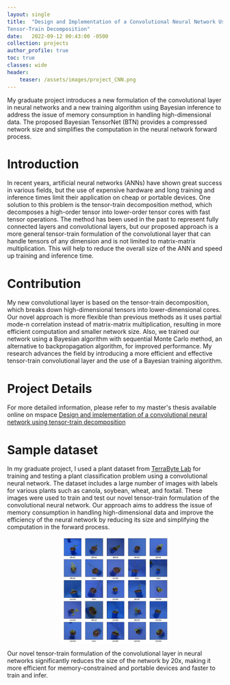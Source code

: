 ```yaml
---
layout: single
title:  "Design and Implementation of a Convolutional Neural Network Using
Tensor-Train Decomposition"
date:   2022-09-12 00:43:00 -0500
collection: projects
author_profile: true
toc: true
classes: wide
header:
    teaser: /assets/images/project_CNN.png
---
```


My graduate project introduces a new formulation of the convolutional layer in neural networks and a new training algorithm using Bayesian inference to address the issue of memory consumption in handling high-dimensional data. The proposed Bayesian TensorNet (BTN) provides a compressed network size and simplifies the computation in the neural network forward process.

# Introduction
In recent years, artificial neural networks (ANNs) have shown great success in various fields, but the use of expensive hardware and long training and inference times limit their application on cheap or portable devices. One solution to this problem is the tensor-train decomposition method, which decomposes a high-order tensor into lower-order tensor cores with fast tensor operations. The method has been used in the past to represent fully connected layers and convolutional layers, but our proposed approach is a more general tensor-train formulation of the convolutional layer that can handle tensors of any dimension and is not limited to matrix-matrix multiplication. This will help to reduce the overall size of the ANN and speed up training and inference time.

# Contribution
My new convolutional layer is based on the tensor-train decomposition, which breaks down high-dimensional tensors into lower-dimensional cores. Our novel approach is more flexible than previous methods as it uses partial mode-n correlation instead of matrix-matrix multiplication, resulting in more efficient computation and smaller network size. Also, we trained our network using a Bayesian algorithm with sequential Monte Carlo method, an alternative to backpropagation algorithm, for improved performance. My research advances the field by introducing a more efficient and effective tensor-train convolutional layer and the use of a Bayesian training algorithm.

# Project Details
For more detailed information, please refer to my master's thesis available online on mspace <a href="https://mspace.lib.umanitoba.ca/handle/1993/36582">Design and implementation of a convolutional neural network using tensor-train decomposition</a>

# Sample dataset
In my graduate project, I used a plant dataset from <a href="https://www.acs.uwinnipeg.ca/terrabyte/">TerraByte Lab</a> for training and testing a plant classification problem using a convolutional neural network. The dataset includes a large number of images with labels for various plants such as canola, soybean, wheat, and foxtail. These images were used to train and test our novel tensor-train formulation of the convolutional neural network. Our approach aims to address the issue of memory consumption in handling high-dimensional data and improve the efficiency of the neural network by reducing its size and simplifying the computation in the forward process.
<style>
.center {
  display: block;
  margin-left: auto;
  margin-right: auto;
  min-width: 30%;
  max-width: 50%;
  width: 50vw;
}
</style>
<img class="center" src="/assets/images/project_CNN_data.png" alt="Sample of my training dataset."> 

Our novel tensor-train formulation of the convolutional layer in neural networks significantly reduces the size of the network by 20x, making it more efficient for memory-constrained and portable devices and faster to train and infer.



